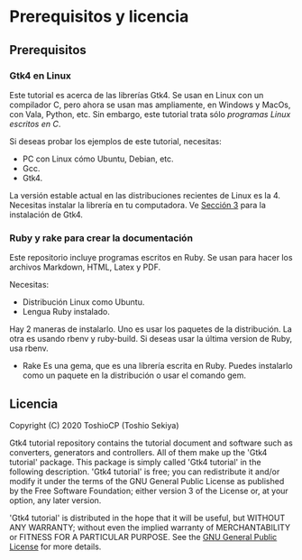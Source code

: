 # Prerequisitos y licencia

## Prerequisitos

### Gtk4 en Linux
Este tutorial es acerca de las librerías Gtk4.
Se usan en Linux con un compilador C, pero ahora se usan mas ampliamente, en Windows y MacOs, con Vala, Python, etc.
Sin embargo, este tutorial trata sólo _programas Linux escritos en C_.

Si deseas probar los ejemplos de este tutorial, necesitas:


- PC con Linux cómo Ubuntu, Debian, etc.
- Gcc.
- Gtk4.

La versión estable actual en las distribuciones recientes de Linux es la 4.
Necesitas instalar la librería en tu computadora.
Ve [Sección 3](sec3.src.md) para la instalación de Gtk4.

### Ruby y rake para crear la documentación

Este repositorio incluye programas escritos en Ruby.
Se usan para hacer los archivos Markdown, HTML, Latex y PDF.

Necesitas:

- Distribución Linux como Ubuntu.
- Lengua Ruby instalado.

Hay 2 maneras de instalarlo.
Uno es usar los paquetes de la distribución.
La otra es usando rbenv y ruby-build.
Si deseas usar la última version de Ruby, usa rbenv.
- Rake
Es una gema, que es una líbrería escrita en Ruby.
Puedes instalarlo como un paquete en la distribución o usar el comando gem.

## Licencia

Copyright (C) 2020  ToshioCP (Toshio Sekiya)

Gtk4 tutorial repository contains the tutorial document and software such as converters, generators and controllers.
All of them make up the 'Gtk4 tutorial' package.
This package is simply called 'Gtk4 tutorial' in the following description.
'Gtk4 tutorial' is free; you can redistribute it and/or modify it under the terms of the GNU General Public License as published by the Free Software Foundation; either version 3 of the License or, at your option, any later version.

'Gtk4 tutorial' is distributed in the hope that it will be useful, but WITHOUT ANY WARRANTY; without even the implied warranty of MERCHANTABILITY or FITNESS FOR A PARTICULAR PURPOSE.
See the [GNU General Public License](https://www.gnu.org/licenses/gpl-3.0.html) for more details.

